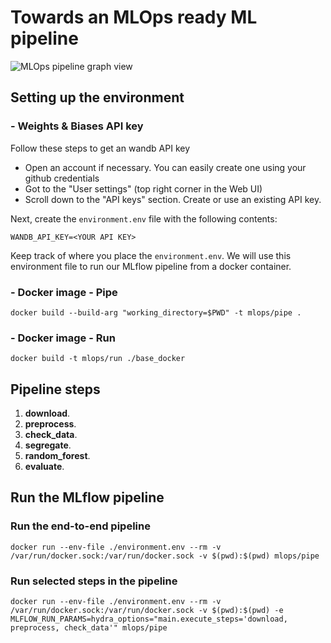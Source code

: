 # Towards an MLOps ready ML pipeline

![MLOps pipeline graph view](https://live.staticflickr.com/65535/51786424000_445a7e975a_o.jpg)

## Setting up the environment
### - Weights & Biases API key
Follow these steps to get an wandb API key
* Open an account if necessary. You can easily create one using your github credentials
* Got to the "User settings" (top right corner in the Web UI)
* Scroll down to the "API keys" section. Create or use an existing API key. 

Next, create the ```environment.env``` file with the following contents:

```WANDB_API_KEY=<YOUR API KEY>```

Keep track of where you place the ```environment.env```. We will use this environment file to run our MLflow pipeline from 
a docker container. 
### - Docker image - Pipe
```docker build --build-arg "working_directory=$PWD" -t mlops/pipe .```
### - Docker image - Run
```docker build -t mlops/run ./base_docker```



## Pipeline steps

1. **download**.
2. **preprocess**.
3. **check_data**.
4. **segregate**.
5. **random_forest**.
6. **evaluate**.


## Run the MLflow pipeline
### Run the end-to-end pipeline
```docker run --env-file ./environment.env --rm -v /var/run/docker.sock:/var/run/docker.sock -v $(pwd):$(pwd) mlops/pipe```

### Run selected steps in the pipeline
```docker run --env-file ./environment.env --rm -v /var/run/docker.sock:/var/run/docker.sock -v $(pwd):$(pwd) -e MLFLOW_RUN_PARAMS=hydra_options="main.execute_steps='download, preprocess, check_data'" mlops/pipe```
